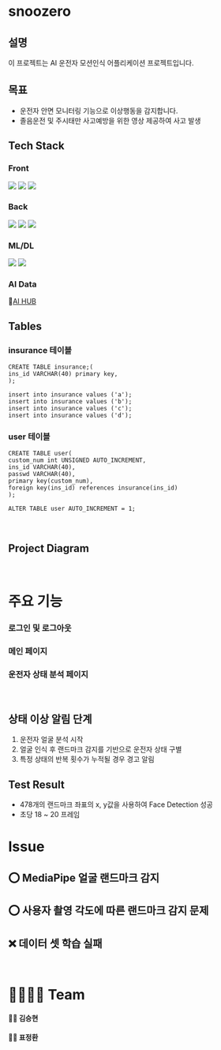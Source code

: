 # snoozero
## 설명
이 프로젝트는 AI 운전자 모션인식 어플리케이션 프로젝트입니다.
&nbsp;

## 목표
* 운전자 안면 모니터링 기능으로 이상행동을 감지합니다.
* 졸음운전 및 주시태만 사고예방을 위한 영상 제공하여 사고 발생


## Tech Stack
### Front
<img src="https://img.shields.io/badge/CSS3-1572B6?style=flat&logo=CSS3&logoColor=white"/></a> <img src="https://img.shields.io/badge/HTML5-E34F26?style=flat&logo=HTML5&logoColor=white"/></a> <img src="https://img.shields.io/badge/JavaScript-F7DF1E?style=flat&logo=JavaScript&logoColor=white"/> <br> 

### Back
<img src="https://img.shields.io/badge/MySQL-4479A1?style=flat&logo=MySQL&logoColor=white"/> <img src="https://img.shields.io/badge/Spring Boot-6DB33F?style=flat&logo=Spring Boot&logoColor=white"/> <img src="https://img.shields.io/badge/Django-092E20?style=flat&logo=Django&logoColor=white"/></a>

### ML/DL
<img src="https://img.shields.io/badge/Python-3776AB?style=flat&logo=Python&logoColor=white"/></a> <img src="https://img.shields.io/badge/OpenCV-5C3EE8?style=flat&logo=OpenCV&logoColor=white"/></a>

### AI Data
🧠[AI HUB](https://aihub.or.kr/aihubdata/data/view.do?currMenu=115&topMenu=100&dataSetSn=173)
&nbsp;

## Tables
### insurance 테이블
```mysql
CREATE TABLE insurance;(
ins_id VARCHAR(40) primary key,  
);

insert into insurance values ('a');
insert into insurance values ('b');
insert into insurance values ('c');
insert into insurance values ('d');
```

### user 테이블
```mysql
CREATE TABLE user(
custom_num int UNSIGNED AUTO_INCREMENT, 
ins_id VARCHAR(40),
passwd VARCHAR(40),
primary key(custom_num),
foreign key(ins_id) references insurance(ins_id) 
);

ALTER TABLE user AUTO_INCREMENT = 1;
```
&nbsp;

## Project Diagram

&nbsp;

# 주요 기능
### 로그인 및 로그아웃


### 메인 페이지


### 운전자 상태 분석 페이지

&nbsp;

## 상태 이상 알림 단계
1. 운전자 얼굴 분석 시작
2. 얼굴 인식 후 랜드마크 감지를 기반으로 운전자 상태 구별
3. 특정 상태의 반복 횟수가 누적될 경우 경고 알림
&nbsp;

## Test Result
- 478개의 랜드마크 좌표의 x, y값을 사용하여 Face Detection 성공
- 초당 18 ~ 20 프레임

# Issue
## ⭕️ MediaPipe 얼굴 랜드마크 감지

## ⭕️ 사용자 촬영 각도에 따른 랜드마크 감지 문제

## ❌ 데이터 셋 학습 실패

&nbsp;

# 👨‍👩‍👦‍👦 Team
#### 👩‍💻 김승현
#### 👩‍💻 표정환
